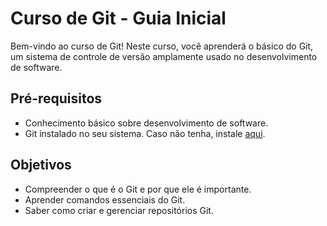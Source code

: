 # Curso de Git - Guia Inicial

Bem-vindo ao curso de Git! Neste curso, você aprenderá o básico do Git, um sistema de controle de versão amplamente usado no desenvolvimento de software.

## Pré-requisitos

- Conhecimento básico sobre desenvolvimento de software.
- Git instalado no seu sistema. Caso não tenha, instale [aqui](https://git-scm.com/).


## Objetivos

- Compreender o que é o Git e por que ele é importante.
- Aprender comandos essenciais do Git.
- Saber como criar e gerenciar repositórios Git.


